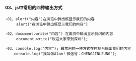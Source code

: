 #### 03、js中常用的四种输出方式
    -01、alert("内容")在浏览中弹出框显示我们的内容
         alert("在浏览中弹出框显示我们的内容")

    -02、document.write("内容") 在面页中输出显示我闪的内容
         document.write("欢迎大家来到深圳");

    -03、console.log("内容"); 最常用的一种方式在控制台输出我们的内容
        console.log("我叫做Alan！微信号：CHENGJINLEUNG");
